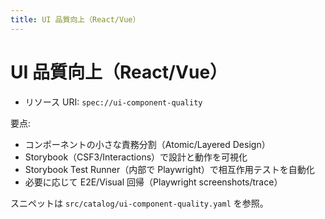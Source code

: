 ```yaml
---
title: UI 品質向上（React/Vue）
---
```


# UI 品質向上（React/Vue）

- リソース URI: `spec://ui-component-quality`

要点:
- コンポーネントの小さな責務分割（Atomic/Layered Design）
- Storybook（CSF3/Interactions）で設計と動作を可視化
- Storybook Test Runner（内部で Playwright）で相互作用テストを自動化
- 必要に応じて E2E/Visual 回帰（Playwright screenshots/trace）

スニペットは `src/catalog/ui-component-quality.yaml` を参照。

